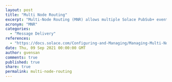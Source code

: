 ```yaml
---
layout: post
title: "Multi Node Routing"
excerpt: "Multi-Node Routing (MNR) allows multiple Solace PubSub+ event brokers to be networked together so that Direct messages published from clients connected to one event broker can be delivered to clients connected to other event brokers."
acronym: "MNR"
categories:
  - "Message Delivery"
references:
  - "https://docs.solace.com/Configuring-and-Managing/Managing-Multi-Node-Routing-Links.htm"
date: Thu, 09 Sep 2021 00:00:00 GMT
author: gvensan
comments: true
published: true
share: true
permalink: multi-node-routing
---
```


